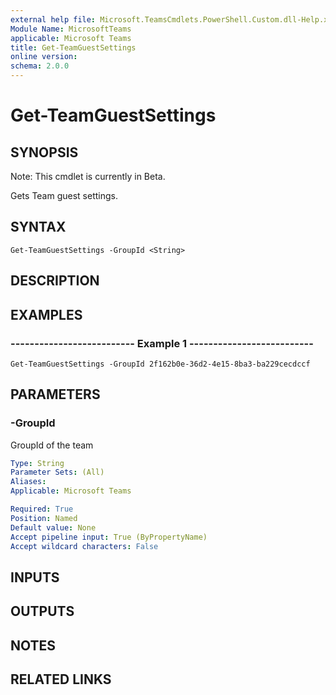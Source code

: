 ```yaml
---
external help file: Microsoft.TeamsCmdlets.PowerShell.Custom.dll-Help.xml
Module Name: MicrosoftTeams
applicable: Microsoft Teams
title: Get-TeamGuestSettings
online version: 
schema: 2.0.0
---
```


# Get-TeamGuestSettings

## SYNOPSIS
Note: This cmdlet is currently in Beta.

Gets Team guest settings.

## SYNTAX

```
Get-TeamGuestSettings -GroupId <String>
```

## DESCRIPTION

## EXAMPLES

### --------------------------  Example 1  --------------------------
```
Get-TeamGuestSettings -GroupId 2f162b0e-36d2-4e15-8ba3-ba229cecdccf
```

## PARAMETERS

### -GroupId
GroupId of the team

```yaml
Type: String
Parameter Sets: (All)
Aliases:
Applicable: Microsoft Teams

Required: True
Position: Named
Default value: None
Accept pipeline input: True (ByPropertyName)
Accept wildcard characters: False
```

## INPUTS

## OUTPUTS

## NOTES

## RELATED LINKS

